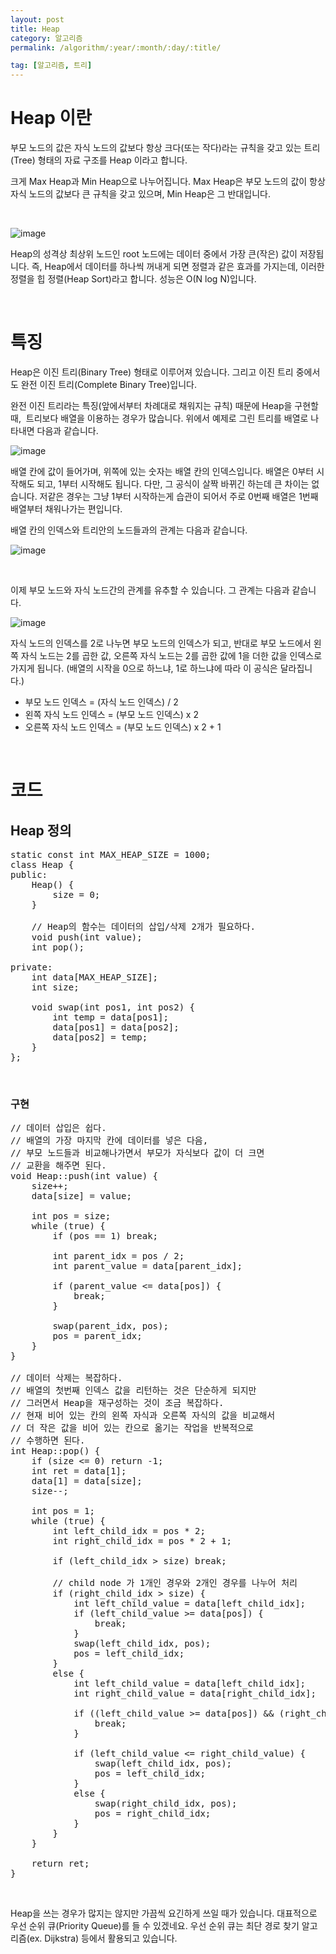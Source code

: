 ```yaml
---
layout: post
title: Heap
category: 알고리즘
permalink: /algorithm/:year/:month/:day/:title/

tag: [알고리즘, 트리]
---
```


# Heap 이란

부모 노드의 값은 자식 노드의 값보다 항상 크다(또는 작다)라는 규칙을 갖고 있는 트리(Tree)
형태의 자료 구조를 Heap 이라고 합니다.

크게 Max Heap과 Min Heap으로 나누어집니다. Max Heap은 부모 노드의 값이 항상 자식
노드의 값보다 큰 규칙을 갖고 있으며, Min Heap은 그 반대입니다.

<br>

![image](/assets/2016-03-19-heap/01.png)

Heap의 성격상 최상위 노드인 root 노드에는 데이터 중에서 가장 큰(작은) 값이 저장됩니다.
즉, Heap에서 데이터를 하나씩 꺼내게 되면 정렬과 같은 효과를 가지는데, 이러한 정렬을
힙 정렬(Heap Sort)라고 합니다. 성능은 O(N log N)입니다.

<br>

# 특징

Heap은 이진 트리(Binary Tree) 형태로 이루어져 있습니다. 그리고 이진 트리 중에서도
완전 이진 트리(Complete Binary Tree)입니다.

완전 이진 트리라는 특징(앞에서부터 차례대로 채워지는 규칙) 때문에 Heap을 구현할 때, 
트리보다 배열을 이용하는 경우가 많습니다. 위에서 예제로 그린 트리를 배열로 나타내면 다음과 같습니다.

![image](/assets/2016-03-19-heap/02.png)

배열 칸에 값이 들어가며, 위쪽에 있는 숫자는 배열 칸의 인덱스입니다.
배열은 0부터 시작해도 되고, 1부터 시작해도 됩니다. 다만, 그 공식이 살짝 바뀌긴 하는데
큰 차이는 없습니다. 저같은 경우는 그냥 1부터 시작하는게 습관이 되어서 주로
0번째 배열은 1번째 배열부터 채워나가는 편입니다.

배열 칸의 인덱스와 트리안의 노드들과의 관계는 다음과 같습니다.

![image](/assets/2016-03-19-heap/03.png)

<br>

이제 부모 노드와 자식 노드간의 관계를 유추할 수 있습니다. 그 관계는 다음과 같습니다.

![image](/assets/2016-03-19-heap/04.png)

자식 노드의 인덱스를 2로 나누면 부모 노드의 인덱스가 되고, 반대로 부모 노드에서
왼쪽 자식 노드는 2를 곱한 값, 오른쪽 자식 노드는 2를 곱한 값에 1을 더한 값을 인덱스로
가지게 됩니다. (배열의 시작을 0으로 하느냐, 1로 하느냐에 따라 이 공식은 달라집니다.)

<ul>
 	<li class="clear">부모 노드 인덱스 = (자식 노드 인덱스) / 2</li>
 	<li class="clear">왼쪽 자식 노드 인덱스 = (부모 노드 인덱스) x 2</li>
 	<li class="clear">오른쪽 자식 노드 인덱스 = (부모 노드 인덱스) x 2 + 1</li>
</ul>

<br>

# 코드

## Heap 정의

<pre class="prettyprint">static const int MAX_HEAP_SIZE = 1000;
class Heap {
public:
    Heap() {
        size = 0;
    }

    // Heap의 함수는 데이터의 삽입/삭제 2개가 필요하다.
    void push(int value);
    int pop();

private:
    int data[MAX_HEAP_SIZE];
    int size;

    void swap(int pos1, int pos2) {
        int temp = data[pos1];
        data[pos1] = data[pos2];
        data[pos2] = temp;
    }
};</pre>
<br>

### 구현

<pre class="prettyprint">// 데이터 삽입은 쉽다.
// 배열의 가장 마지막 칸에 데이터를 넣은 다음,
// 부모 노드들과 비교해나가면서 부모가 자식보다 값이 더 크면
// 교환을 해주면 된다.
void Heap::push(int value) {
    size++;
    data[size] = value;

    int pos = size;
    while (true) {
        if (pos == 1) break;

        int parent_idx = pos / 2;
        int parent_value = data[parent_idx];

        if (parent_value &lt;= data[pos]) {
            break;
        }

        swap(parent_idx, pos);
        pos = parent_idx;
    }
}

// 데이터 삭제는 복잡하다.
// 배열의 첫번째 인덱스 값을 리턴하는 것은 단순하게 되지만
// 그러면서 Heap을 재구성하는 것이 조금 복잡하다.
// 현재 비어 있는 칸의 왼쪽 자식과 오른쪽 자식의 값을 비교해서
// 더 작은 값을 비어 있는 칸으로 옮기는 작업을 반복적으로
// 수행하면 된다.
int Heap::pop() {
    if (size &lt;= 0) return -1;
    int ret = data[1];
    data[1] = data[size];
    size--;

    int pos = 1;
    while (true) {
        int left_child_idx = pos * 2;
        int right_child_idx = pos * 2 + 1;

        if (left_child_idx &gt; size) break;

        // child node 가 1개인 경우와 2개인 경우를 나누어 처리
        if (right_child_idx &gt; size) {
            int left_child_value = data[left_child_idx];
            if (left_child_value &gt;= data[pos]) {
                break;
            }
            swap(left_child_idx, pos);
            pos = left_child_idx;
        }
        else {
            int left_child_value = data[left_child_idx];
            int right_child_value = data[right_child_idx];

            if ((left_child_value &gt;= data[pos]) &amp;&amp; (right_child_value &gt;= data[pos])) {
                break;
            }

            if (left_child_value &lt;= right_child_value) {
                swap(left_child_idx, pos);
                pos = left_child_idx;
            }
            else {
                swap(right_child_idx, pos);
                pos = right_child_idx;
            }
        }
    }

    return ret;
}</pre>
<br>

Heap을 쓰는 경우가 많지는 않지만 가끔씩 요긴하게 쓰일 때가 있습니다.
대표적으로 우선 순위 큐(Priority Queue)를 들 수 있겠네요. 우선 순위 큐는
최단 경로 찾기 알고리즘(ex. Dijkstra) 등에서 활용되고 있습니다.
